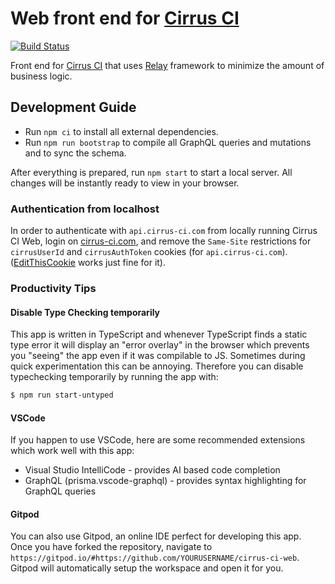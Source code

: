 # Web front end for [Cirrus CI](https://cirrus-ci.com/)

[![Build Status](https://api.cirrus-ci.com/github/cirruslabs/cirrus-ci-web.svg)](https://cirrus-ci.com/github/cirruslabs/cirrus-ci-web)

Front end for [Cirrus CI](https://cirrus-ci.com/) that uses [Relay](https://github.com/facebook/relay) framework
to minimize the amount of business logic.

## Development Guide

- Run `npm ci` to install all external dependencies.
- Run `npm run bootstrap` to compile all GraphQL queries and mutations and to sync the schema.

After everything is prepared, run `npm start` to start a local server. All changes will be instantly ready to view in your browser.

### Authentication from localhost

In order to authenticate with `api.cirrus-ci.com` from locally running Cirrus CI Web, login on [cirrus-ci.com](https://cirrus-ci.com),
and remove the `Same-Site` restrictions for `cirrusUserId` and `cirrusAuthToken` cookies (for `api.cirrus-ci.com`). ([EditThisCookie](http://www.editthiscookie.com/)
works just fine for it).

### Productivity Tips

#### Disable Type Checking temporarily

This app is written in TypeScript and whenever TypeScript finds a static type error it will display an "error overlay" in the browser which prevents you "seeing" the app even if it was compilable to JS.
Sometimes during quick experimentation this can be annoying. 
Therefore you can disable typechecking temporarily by running the app with:

```bash
$ npm run start-untyped
```

#### VSCode

If you happen to use VSCode, here are some recommended extensions which work well with this app:

- Visual Studio IntelliCode - provides AI based code completion
- GraphQL (prisma.vscode-graphql) - provides syntax highlighting for GraphQL queries

#### Gitpod

You can also use Gitpod, an online IDE perfect for developing this app.
Once you have forked the repository, navigate to `https://gitpod.io/#https://github.com/YOURUSERNAME/cirrus-ci-web`.
Gitpod will automatically setup the workspace and open it for you.
